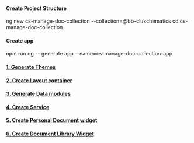 #### Create Project Structure 

ng new cs-manage-doc-collection --collection=@bb-cli/schematics
cd cs-manage-doc-collection

#### Create app 

npm run ng -- generate app --name=cs-manage-doc-collection-app

#### [1. Generate Themes](./themes/README.md)
#### [2. Create Layout container](./libs/document-layout-container/README.md)
#### [3. Generate Data modules](./libs/document-data/README.md)
#### [4. Create Service](./libs/service/README.md)
#### [5. Create Personal Document widget](./libs/personal-document-widget/README.md) 
#### [6. Create Document Library Widget](./libs/document-library-widget/README.md)

